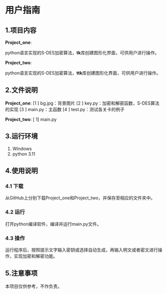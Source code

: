 # 用户指南


## 1.项目内容
 

**Project_one**:

python语言实现的S-DES加密算法，**tk**库创建图形化界面，可供用户进行操作。

**Project_two**:

python语言实现的S-DES加密算法，**ttk**库创建图形化界面，可供用户进行操作。



## 2.文件说明
**Project_one**:
[1 ] bg.jpg：背景图片
[2 ] key.py：加密和解密函数，S-DES算法的实现
[3 ] main.py：主函数
[4 ] test.py：测试各关卡的例子

**Project_two**:
 [ 1] main.py

## 3.运行环境

 1. Windows
 2. python  3.11


## 4.使用说明

### 4.1  下载
从GitHub上分别下载Project_one和Project_two，并保存至相应的文件夹中。

### 4.2  运行
打开python编译软件，编译并运行main.py文件。

### 4.3  操作
运行程序后，按照提示文字输入密钥或选择自动生成，再输入明文或者密文进行操作，实现加密和解密功能。


## 5.注意事项

 本项目仅供参考，不作负责。
